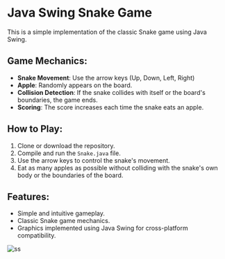 # Java Swing Snake Game

This is a simple implementation of the classic Snake game using Java Swing.

## Game Mechanics:

- **Snake Movement**: Use the arrow keys (Up, Down, Left, Right) 
- **Apple**: Randomly appears on the board.
- **Collision Detection**: If the snake collides with itself or the board's boundaries, the game ends.
- **Scoring**: The score increases each time the snake eats an apple.

## How to Play:

1. Clone or download the repository.
2. Compile and run the `Snake.java` file.
3. Use the arrow keys to control the snake's movement.
4. Eat as many apples as possible without colliding with the snake's own body or the boundaries of the board.

## Features:

- Simple and intuitive gameplay.
- Classic Snake game mechanics.
- Graphics implemented using Java Swing for cross-platform compatibility.



![ss](https://github.com/Ayhantan/mini_game/assets/76593736/a975ecc6-f1eb-4658-b8a4-e78cfdbd3432)

